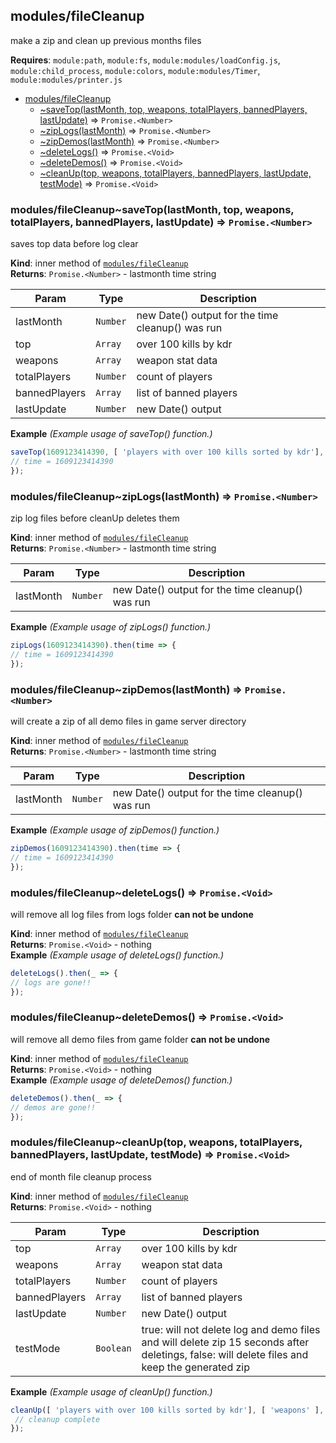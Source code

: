 <a name="module_modules/fileCleanup"></a>

## modules/fileCleanup
make a zip and clean up previous months files

**Requires**: <code>module:path</code>, <code>module:fs</code>, <code>module:modules/loadConfig.js</code>, <code>module:child\_process</code>, <code>module:colors</code>, <code>module:modules/Timer</code>, <code>module:modules/printer.js</code>  

* [modules/fileCleanup](#module_modules/fileCleanup)
    * [~saveTop(lastMonth, top, weapons, totalPlayers, bannedPlayers, lastUpdate)](#module_modules/fileCleanup..saveTop) ⇒ <code>Promise.&lt;Number&gt;</code>
    * [~zipLogs(lastMonth)](#module_modules/fileCleanup..zipLogs) ⇒ <code>Promise.&lt;Number&gt;</code>
    * [~zipDemos(lastMonth)](#module_modules/fileCleanup..zipDemos) ⇒ <code>Promise.&lt;Number&gt;</code>
    * [~deleteLogs()](#module_modules/fileCleanup..deleteLogs) ⇒ <code>Promise.&lt;Void&gt;</code>
    * [~deleteDemos()](#module_modules/fileCleanup..deleteDemos) ⇒ <code>Promise.&lt;Void&gt;</code>
    * [~cleanUp(top, weapons, totalPlayers, bannedPlayers, lastUpdate, testMode)](#module_modules/fileCleanup..cleanUp) ⇒ <code>Promise.&lt;Void&gt;</code>

<a name="module_modules/fileCleanup..saveTop"></a>

### modules/fileCleanup~saveTop(lastMonth, top, weapons, totalPlayers, bannedPlayers, lastUpdate) ⇒ <code>Promise.&lt;Number&gt;</code>
saves top data before log clear

**Kind**: inner method of [<code>modules/fileCleanup</code>](#module_modules/fileCleanup)  
**Returns**: <code>Promise.&lt;Number&gt;</code> - lastmonth time string  

| Param | Type | Description |
| --- | --- | --- |
| lastMonth | <code>Number</code> | new Date() output for the time cleanup() was run |
| top | <code>Array</code> | over 100 kills by kdr |
| weapons | <code>Array</code> | weapon stat data |
| totalPlayers | <code>Number</code> | count of players |
| bannedPlayers | <code>Array</code> | list of banned players |
| lastUpdate | <code>Number</code> | new Date() output |

**Example** *(Example usage of saveTop() function.)*  
```js
saveTop(1609123414390, [ 'players with over 100 kills sorted by kdr'], [ 'weapons' ], 212, [ 'banned players' ], 1609123414390).then(time => {
// time = 1609123414390
});
```
<a name="module_modules/fileCleanup..zipLogs"></a>

### modules/fileCleanup~zipLogs(lastMonth) ⇒ <code>Promise.&lt;Number&gt;</code>
zip log files before cleanUp deletes them

**Kind**: inner method of [<code>modules/fileCleanup</code>](#module_modules/fileCleanup)  
**Returns**: <code>Promise.&lt;Number&gt;</code> - lastmonth time string  

| Param | Type | Description |
| --- | --- | --- |
| lastMonth | <code>Number</code> | new Date() output for the time cleanup() was run |

**Example** *(Example usage of zipLogs() function.)*  
```js
zipLogs(1609123414390).then(time => {
// time = 1609123414390
});
```
<a name="module_modules/fileCleanup..zipDemos"></a>

### modules/fileCleanup~zipDemos(lastMonth) ⇒ <code>Promise.&lt;Number&gt;</code>
will create a zip of all demo files in game server directory

**Kind**: inner method of [<code>modules/fileCleanup</code>](#module_modules/fileCleanup)  
**Returns**: <code>Promise.&lt;Number&gt;</code> - lastmonth time string  

| Param | Type | Description |
| --- | --- | --- |
| lastMonth | <code>Number</code> | new Date() output for the time cleanup() was run |

**Example** *(Example usage of zipDemos() function.)*  
```js
zipDemos(1609123414390).then(time => {
// time = 1609123414390
});
```
<a name="module_modules/fileCleanup..deleteLogs"></a>

### modules/fileCleanup~deleteLogs() ⇒ <code>Promise.&lt;Void&gt;</code>
will remove all log files from logs folder **can not be undone**

**Kind**: inner method of [<code>modules/fileCleanup</code>](#module_modules/fileCleanup)  
**Returns**: <code>Promise.&lt;Void&gt;</code> - nothing  
**Example** *(Example usage of deleteLogs() function.)*  
```js
deleteLogs().then(_ => {
// logs are gone!!
});
```
<a name="module_modules/fileCleanup..deleteDemos"></a>

### modules/fileCleanup~deleteDemos() ⇒ <code>Promise.&lt;Void&gt;</code>
will remove all demo files from game folder **can not be undone**

**Kind**: inner method of [<code>modules/fileCleanup</code>](#module_modules/fileCleanup)  
**Returns**: <code>Promise.&lt;Void&gt;</code> - nothing  
**Example** *(Example usage of deleteDemos() function.)*  
```js
deleteDemos().then(_ => {
// demos are gone!!
});
```
<a name="module_modules/fileCleanup..cleanUp"></a>

### modules/fileCleanup~cleanUp(top, weapons, totalPlayers, bannedPlayers, lastUpdate, testMode) ⇒ <code>Promise.&lt;Void&gt;</code>
end of month file cleanup process

**Kind**: inner method of [<code>modules/fileCleanup</code>](#module_modules/fileCleanup)  
**Returns**: <code>Promise.&lt;Void&gt;</code> - nothing  

| Param | Type | Description |
| --- | --- | --- |
| top | <code>Array</code> | over 100 kills by kdr |
| weapons | <code>Array</code> | weapon stat data |
| totalPlayers | <code>Number</code> | count of players |
| bannedPlayers | <code>Array</code> | list of banned players |
| lastUpdate | <code>Number</code> | new Date() output |
| testMode | <code>Boolean</code> | true: will not delete log and demo files and will delete zip 15 seconds after deletings, false: will delete files and keep the generated zip |

**Example** *(Example usage of cleanUp() function.)*  
```js
cleanUp([ 'players with over 100 kills sorted by kdr'], [ 'weapons' ], 212, [ 'banned players' ], 1609123414390, false).then(_ => {
 // cleanup complete
});
```
